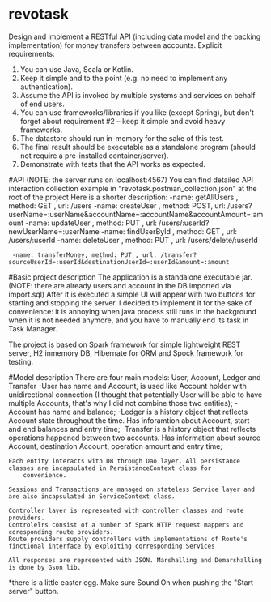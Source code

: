 # revotask
  Design and implement a RESTful API (including data model and the backing implementation)
for money transfers between accounts.
Explicit requirements:
  1. You can use Java, Scala or Kotlin.
  2. Keep it simple and to the point (e.g. no need to implement any authentication).
  3. Assume the API is invoked by multiple systems and services on behalf of end users.
  4. You can use frameworks/libraries if you like (except Spring), but don't forget about
      requirement #2 – keep it simple and avoid heavy frameworks.
  5. The datastore should run in-memory for the sake of this test.
  6. The final result should be executable as a standalone program (should not require
      a pre-installed container/server).
  7. Demonstrate with tests that the API works as expected.

#API (NOTE: the server runs on localhost:4567)
  You can find detailed API interaction collection example in "revotask.postman_collection.json" at the root of the project
  Here is a shorter description:
     -name: getAllUsers  , method: GET , url: /users
     -name: createUser   , method: POST, url: /users?userName=:userName&accountName=:accountName&accountAmount=:amount
     -name: updateUser   , method: PUT , url: /users/:userId?newUserName=:userName
     -name: findUserById , method: GET , url: /users/:userId
     -name: deleteUser   , method: PUT , url: /users/delete/:userId
     
     -name: transferMoney, method: PUT , url: /transfer?sourceUserId=:userId&destinationUserId=:userId&amount=:amount
     
#Basic project description
  The application is a standalone executable jar. (NOTE: there are already users and account in the DB imported via import.sql)
  After it is executed a simple UI will appear with two buttons for starting and stopping the server. I decided to implement it
  for the sake of convenience: it is annoying when java process still runs in the background when it is not needed anymore, and
  you have to manually end its task in Task Manager.
  
  The project is based on Spark framework for simple lightweight REST server, H2 inmemory DB, Hibernate for ORM and
      Spock framework for testing.
  
  #Model description
    There are four main models: User, Account, Ledger and Transfer
    -User has name and Account, is used like Account holder with unidirectional connection (I thought that potentially User will
        be able to have multiple Accounts, that's why I did not combine those two entities);
    -Account has name and balance;
    -Ledger is a history object that reflects Account state throughout the time. Has inforamtion about Account, start and end
        balances and entry time;
    -Transfer is a history object that reflects operations happened between two accounts. Has information about source Account,
        destination Account, operation amount and entry time;
        
    Each entity interacts with DB through Dao layer. All persistance classes are incapsulated in PersistanceContext class for
        convenience.
        
    Sessions and Transactions are managed on stateless Service layer and are also incapsulated in ServiceContext class.
    
    Controller layer is represented with controller classes and route providers.
    Controlelrs consist of a number of Spark HTTP request mappers and coresponding route providers.
    Route providers supply controllers with implementations of Route's finctional interface by exploiting corresponding Services
    
    All responses are represented with JSON. Marshalling and Demarshalling is done by Gson lib.
    



*there is a little easter egg. Make sure Sound On when pushing the "Start server" button.

